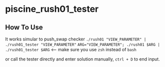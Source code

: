 # piscine_rush01_tester

## How To Use

It works simular to push_swap checker
`./rush01 "VIEW_PARAMETER" | ./rush01_tester "VIEW_PARAMETER"`
`ARG="VIEW_PARAMETER"; ./rush01 $ARG | ./rush01_tester $ARG` <-- make sure you use `zsh` instead of `bash`

or call the tester directly and enter solution manually, `ctrl + D` to end input.
